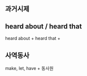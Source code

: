 ## 과거시제


## heard about / heard that

heard about + 
heard that + 


## 사역동사

make, let, have + 동사원